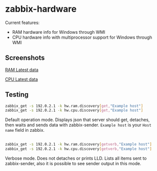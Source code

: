 # zabbix-hardware
Current features:
- RAM hardware info for Windows through WMI
- CPU hardware info with multiprocessor support for Windows through WMI

## Screenshots
[RAM Latest data](https://raw.githubusercontent.com/nobodysu/zabbix-hardware/master/screenshots/hardware-ram-items.png)

[CPU Latest data](https://raw.githubusercontent.com/nobodysu/zabbix-hardware/master/screenshots/hardware-cpu-items.png)

## Testing
```bash
zabbix_get -s 192.0.2.1 -k hw.ram.discovery[get,"Example host"]
zabbix_get -s 192.0.2.1 -k hw.cpu.discovery[get,"Example host"]
```
Default operation mode. Displays json that server should get, detaches, then waits and sends data with zabbix-sender. `Example host` is your `Host name` field in zabbix.
<br /><br />

```bash
zabbix_get -s 192.0.2.1 -k hw.ram.discovery[getverb,"Example host"]
zabbix_get -s 192.0.2.1 -k hw.cpu.discovery[getverb,"Example host"]
```
Verbose mode. Does not detaches or prints LLD. Lists all items sent to zabbix-sender, also it is possible to see sender output in this mode.
